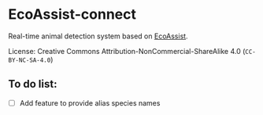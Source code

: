 # EcoAssist-connect
Real-time animal detection system based on [EcoAssist](https://addaxdatascience.com/ecoassist/).

License: Creative Commons Attribution-NonCommercial-ShareAlike 4.0 (`CC-BY-NC-SA-4.0`)

## To do list:
- [ ] Add feature to provide alias species names
